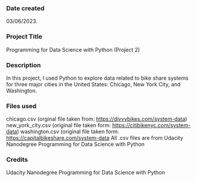 ### Date created
03/06/2023.

### Project Title
Programming for Data Science with Python (Project 2)

### Description
In this project, I used Python to explore data related to bike share systems for three major cities in the United States: Chicago, New York City, and Washington.

### Files used
chicago.csv (orginal file taken from: https://divvybikes.com/system-data)
new_york_city.csv (original file taken form: https://citibikenyc.com/system-data)
washington.csv (original file taken form: https://capitalbikeshare.com/system-data
All .csv files are from Udacity Nanodegree Programming for Data Science with Python

### Credits
Udacity Nanodegree Programming for Data Science with Python